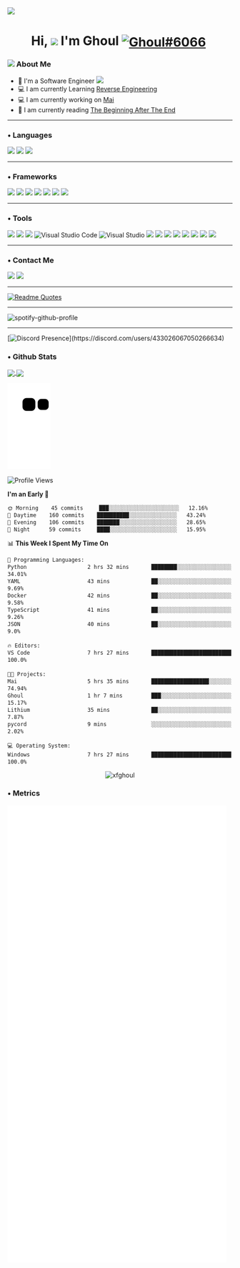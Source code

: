 <img src="https://cdnb.artstation.com/p/assets/images/images/023/138/759/original/helena-viana-anime-girl-welcome-by-ell.gif?1578239624" />

<h1 align="center">Hi, <img src="https://media.giphy.com/media/hvRJCLFzcasrR4ia7z/giphy.gif" width="30px"> I'm Ghoul   <a href="http://discord.com/users/Ghoul#6066" target="blank"><img align="center" src="https://cdn.jsdelivr.net/npm/simple-icons@3.0.1/icons/discord.svg" alt="Ghoul#6066" height="40" width="30" /></a>&nbsp; </h1>

### <img src="https://github.com/TheDudeThatCode/TheDudeThatCode/blob/master/Assets/Developer.gif" width="45px"> About Me

- 🏦 I'm a Software Engineer  <img src="https://media.giphy.com/media/WUlplcMpOCEmTGBtBW/giphy.gif" width="30">
- 💻 I am currently Learning [Reverse Engineering](https://github.com/tylerha97/awesome-reversing)
- 💻 I am currently working on [Mai](https://github.com/xFGhoul/Mai/)
- 📖 I am currently reading [The Beginning After The End](https://www.lightnovelpub.com/novel/the-beginning-after-the-end-novel-27072145)

---

<h3 align="left"> • Languages</h3>
<p align="left"> <img src="https://img.shields.io/badge/python%20-%2314354C.svg?&style=for-the-badge&logo=python&logoColor=white"/> <img src="https://img.shields.io/badge/c++%20-%2300599C.svg?&style=for-the-badge&logo=c%2B%2B&ogoColor=white"/> <img src="https://img.shields.io/badge/typescript%20-%23007ACC.svg?&style=for-the-badge&logo=typescript&logoColor=white"/>

 ---

<h3 align="left"> • Frameworks</h3>
<p align="left"> <img src="https://img.shields.io/badge/react%20-%2320232a.svg?&style=for-the-badge&logo=react&logoColor=%2361DAFB"/> <img src="https://img.shields.io/badge/React_Native-20232A?style=for-the-badge&logo=react&logoColor=61DAFB"/> <img src="https://img.shields.io/badge/Electron-2B2E3A?style=for-the-badge&logo=electron&logoColor=9FEAF9"/> <img src="https://img.shields.io/badge/fastapi-109989?style=for-the-badge&logo=FASTAPI&logoColor=white"/> <img src="https://img.shields.io/badge/Sass-CC6699?style=for-the-badge&logo=sass&logoColor=white"/> <img src="https://img.shields.io/badge/Tailwind_CSS-38B2AC?style=for-the-badge&logo=tailwind-css&logoColor=white"/> <img src="https://img.shields.io/badge/Material--UI-0081CB?style=for-the-badge&logo=material-ui&logoColor=white"/>
  
---
<h3 align="left"> • Tools</h3>
<p align="left"> <img src="https://img.shields.io/badge/docker%20-%230db7ed.svg?&style=for-the-badge&logo=docker&logoColor=white"/> <img src="https://img.shields.io/badge/redis-CC0000.svg?&style=for-the-badge&logo=redis&logoColor=white"/> <img src="https://img.shields.io/badge/Unity-100000?style=for-the-badge&logo=unity&logoColor=white"/>  <img alt="Visual Studio Code" src="https://img.shields.io/badge/Visual%20Studio%20Code-0078d7.svg?&style=for-the-badge&logo=visual-studio-code&logoColor=white"/> <img alt="Visual Studio" src="https://img.shields.io/badge/Visual%20Studio-5C2D91.svg?&style=for-the-badge&logo=visual-studio&logoColor=white"/> <img src="https://img.shields.io/badge/Google_Cloud-4285F4?style=for-the-badge&logo=google-cloud&logoColor=white"/> <img src="https://img.shields.io/badge/Shell_Script-121011?style=for-the-badge&logo=gnu-bash&logoColor=white"/> <img src="https://img.shields.io/badge/Git-F05032?style=for-the-badge&logo=git&logoColor=white"/> <img src="https://img.shields.io/badge/Nginx-009639?style=for-the-badge&logo=nginx&logoColor=white"/> <img src="https://img.shields.io/badge/CMake-064F8C?style=for-the-badge&logo=cmake&logoColor=white"/> <img src="https://img.shields.io/badge/Webpack-8DD6F9?style=for-the-badge&logo=Webpack&logoColor=white"/> <img src="https://img.shields.io/badge/Windows-0078D6?style=for-the-badge&logo=windows&logoColor=white"/> <img src="https://img.shields.io/badge/blender-%23F5792A.svg?style=for-the-badge&logo=blender&logoColor=white"/> </p>

---
<h3 align="left"> • Contact Me</h3>
 <a href="http://discord.com/users/Ghoul#6066"><img src="https://cdn.discordapp.com/emojis/891714351432601680.png" height="40px"/></a> <a href="https://twitter.com/xghouldev"><img src="https://images-ext-1.discordapp.net/external/rtyBUb7lMs04f-IAEdRiQ-UMUsOiZ-HmJc1Yr8yAFY0/%3Fsize%3D48/https/cdn.discordapp.com/emojis/230378391172284416.png" height="35px"/></a>
    
---

[![Readme Quotes](https://quotes-github-readme.vercel.app/api?type=horizontal&theme=dark)](https://github.com/piyushsuthar/github-readme-quotes)

---
![spotify-github-profile](https://spotify-github-profile.vercel.app/api/view?uid=v4ywvr4aqj8bt5w2zpx6t7iqg&cover_image=true&theme=default)

---

[![Discord Presence](https://lanyard-profile-readme.vercel.app/api/433026067050266634?theme=dark&hideDiscrim=true&borderRadius=30px&idleMessage=Probably%20doing%20something%20else...)](https://discord.com/users/433026067050266634)

<h3 align="left"> • Github Stats</h3>

<a href="https://github.com/anuraghazra/github-readme-stats">
  <img align="center" src="https://github-readme-stats.vercel.app/api?username=xfghoul&count_private=true&show_icons=true&locale=en&theme=gotham&&hide=contribs"/>
</a>
<a href="https://github.com/anuraghazra/github-readme-stats">
  <img align="center" src="https://github-readme-stats.vercel.app/api/top-langs?username=xfghoul&theme=gotham&show_icons=true&locale=en&layout=compact"/>
</a>

![Snake animation](https://github.com/xFGhoul/xFGhoul/blob/output/github-contribution-grid-snake.svg)

<!--START_SECTION:waka-->
![Profile Views](http://img.shields.io/badge/Profile%20Views-38-blue)

**I'm an Early 🐤** 

```text
🌞 Morning    45 commits     ███░░░░░░░░░░░░░░░░░░░░░░   12.16% 
🌆 Daytime    160 commits    ██████████░░░░░░░░░░░░░░░   43.24% 
🌃 Evening    106 commits    ███████░░░░░░░░░░░░░░░░░░   28.65% 
🌙 Night      59 commits     ████░░░░░░░░░░░░░░░░░░░░░   15.95%

```


📊 **This Week I Spent My Time On** 

```text
💬 Programming Languages: 
Python                   2 hrs 32 mins       ████████░░░░░░░░░░░░░░░░░   34.01% 
YAML                     43 mins             ██░░░░░░░░░░░░░░░░░░░░░░░   9.69% 
Docker                   42 mins             ██░░░░░░░░░░░░░░░░░░░░░░░   9.58% 
TypeScript               41 mins             ██░░░░░░░░░░░░░░░░░░░░░░░   9.26% 
JSON                     40 mins             ██░░░░░░░░░░░░░░░░░░░░░░░   9.0%

🔥 Editors: 
VS Code                  7 hrs 27 mins       █████████████████████████   100.0%

🐱‍💻 Projects: 
Mai                      5 hrs 35 mins       ██████████████████░░░░░░░   74.94% 
Ghoul                    1 hr 7 mins         ███░░░░░░░░░░░░░░░░░░░░░░   15.17% 
Lithium                  35 mins             ██░░░░░░░░░░░░░░░░░░░░░░░   7.87% 
pycord                   9 mins              ░░░░░░░░░░░░░░░░░░░░░░░░░   2.02%

💻 Operating System: 
Windows                  7 hrs 27 mins       █████████████████████████   100.0%

```


<!--END_SECTION:waka-->

<p align="center"> <img src="https://komarev.com/ghpvc/?username=xfghoul&label=Profile%20views&color=0e75b6&style=flat-square" alt="xfghoul" /> </p>

<h3 align="left"> • Metrics</h3>

![Metrics](https://github.com/xFGhoul/xFGhoul/blob/master/github-metrics.svg)
